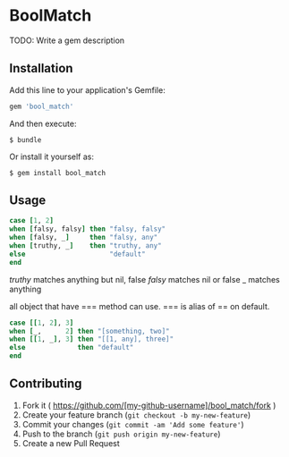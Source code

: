 # BoolMatch

TODO: Write a gem description

## Installation

Add this line to your application's Gemfile:

```ruby
gem 'bool_match'
```

And then execute:

    $ bundle

Or install it yourself as:

    $ gem install bool_match

## Usage

```ruby
case [1, 2]
when [falsy, falsy] then "falsy, falsy"
when [falsy, _]     then "falsy, any"
when [truthy, _]    then "truthy, any"
else                     "default"
end
```

_truthy_ matches anything but nil, false
_falsy_ matches nil or false
_ matches anything

all object that have === method can use.
=== is alias of == on default.

```ruby
case [[1, 2], 3]
when [_,      2] then "[something, two]"
when [[1, _], 3] then "[[1, any], three]"
else             then "default"
end
```


## Contributing

1. Fork it ( https://github.com/[my-github-username]/bool_match/fork )
2. Create your feature branch (`git checkout -b my-new-feature`)
3. Commit your changes (`git commit -am 'Add some feature'`)
4. Push to the branch (`git push origin my-new-feature`)
5. Create a new Pull Request
